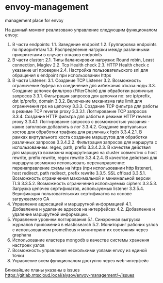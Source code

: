 # envoy-management

management place for envoy

На данный момент реализовано управление следующим функционалом envoy:

1. В части endpoints:
1.1. Заведение endpoint
1.2. Группировка endpoints по приоритетам
1.3. Распределение нагрузки между различными приоритетами в случает отказов endpoints
2. В части cluster:
2.1. Типы балансировки нагрузки: Round robin, Least connection, Maglev
2.2. Tcp Health check
2.3. HTTP Health check с указание url проверки
2.4. Настройка пользовательского sni для обращения к endpoint при использовании https
3. В части Listener:
3.1. Создание TCP Listener
3.2. Возможность ограничение буфера на соединение для избежания отказа ноды
3.3. Создание цепочек фильтров (FilterChain) для обработки различных запросов
3.3.1. Фильтрация запросов для цепочки по: src ip/prefix, dst ip/prefix, domain
3.3.2. Включение механизма rate limit для ограничения rps на цепочку
3.3.3. Создание TCP фильтра для работы в режиме TCP reverse proxy
3.3.3.1. Логгирование TCP запросов
3.3.4. Создание HTTP фильтра для работы в режиме HTTP reverse proxy
3.3.4.1. Логгирование запросов с возможностью указания - какие заголовки добавлять в лог
3.3.4.2. Создание виртуальных хостов для обработки трафика для различных fqdn
3.3.4.2.1. В рамках виртуального хоста создание маршрутов для обработки различных запросов
3.3.4.2.2. Фильтрация запросов для маршрута с использованием: regex, path, prefix
3.3.4.2.3. В качестве действия для маршрута возможна маршрутизация на cluster совместно с host rewrite, prefix rewrite, regex rewrite
3.3.4.2.4. В качестве действия для маршрута возможно использовать перенаправление: перенаправление схемы на https (при использовании http listener), host redirect, path redirect, prefix rewrite
3.3.5. SSL offload
3.3.5.1. Возможность ограничения максимальной и минимальной версии TLS
3.3.5.2. Возможность ограничения используемых ciphers
3.3.5.3. Загрузка цепочек сертификатов, используемых listener
3.3.5.4. Верификация пользовательских сертификатов на основе загружаемого CA
4. Управление адресацией и маршрутной информацией
4.1. Добавление и удаление адресов на интерфейсах
4.2. Добавление и удаление маршрутной информации.
5. Управление уровнем логгирования
5.1. Синхронная выгрузка журналов приложения в elasticsearch
5.2. Мониторинг рабочих узлов с использованием prometheus и мониторинг их состояния через graphana
6. Использование кластера mongodb в качестве системы хранения настроек узлов
7. Возможность управления несколькими узлами envoy из единой точки
8. Управление всем функционалом доступно через web-интерфейс

Ближайшие планы указаны в issues
https://gitlab.mtscloud.local/alysov/envoy-management/-/issues
